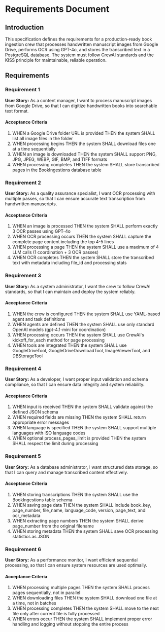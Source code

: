 # Requirements Document

## Introduction

This specification defines the requirements for a production-ready book ingestion crew that processes handwritten manuscript images from Google Drive, performs OCR using GPT-4o, and stores the transcribed text in a PostgreSQL database. The system must follow CrewAI standards and the KISS principle for maintainable, reliable operation.

## Requirements

### Requirement 1

**User Story:** As a content manager, I want to process manuscript images from Google Drive, so that I can digitize handwritten books into searchable text format.

#### Acceptance Criteria

1. WHEN a Google Drive folder URL is provided THEN the system SHALL list all image files in the folder
2. WHEN processing begins THEN the system SHALL download files one at a time sequentially
3. WHEN an image is downloaded THEN the system SHALL support PNG, JPG, JPEG, WEBP, GIF, BMP, and TIFF formats
4. WHEN processing completes THEN the system SHALL store transcribed pages in the BookIngestions database table

### Requirement 2

**User Story:** As a quality assurance specialist, I want OCR processing with multiple passes, so that I can ensure accurate text transcription from handwritten manuscripts.

#### Acceptance Criteria

1. WHEN an image is processed THEN the system SHALL perform exactly 3 OCR passes using GPT-4o
2. WHEN OCR processing occurs THEN the system SHALL capture the complete page content including the top 4-5 lines
3. WHEN processing a page THEN the system SHALL use a maximum of 4 LLM calls (1 coordination + 3 OCR passes)
4. WHEN OCR completes THEN the system SHALL store the transcribed text with metadata including file_id and processing stats

### Requirement 3

**User Story:** As a system administrator, I want the crew to follow CrewAI standards, so that I can maintain and deploy the system reliably.

#### Acceptance Criteria

1. WHEN the crew is configured THEN the system SHALL use YAML-based agent and task definitions
2. WHEN agents are defined THEN the system SHALL use only standard OpenAI models (gpt-4.1-mini for coordination)
3. WHEN processing occurs THEN the system SHALL use CrewAI's kickoff_for_each method for page processing
4. WHEN tools are integrated THEN the system SHALL use GoogleDriveTool, GoogleDriveDownloadTool, ImageViewerTool, and DBStorageTool

### Requirement 4

**User Story:** As a developer, I want proper input validation and schema compliance, so that I can ensure data integrity and system reliability.

#### Acceptance Criteria

1. WHEN input is received THEN the system SHALL validate against the defined JSON schema
2. WHEN required fields are missing THEN the system SHALL return appropriate error messages
3. WHEN language is specified THEN the system SHALL support multiple languages with ISO language codes
4. WHEN optional process_pages_limit is provided THEN the system SHALL respect the limit during processing

### Requirement 5

**User Story:** As a database administrator, I want structured data storage, so that I can query and manage transcribed content effectively.

#### Acceptance Criteria

1. WHEN storing transcriptions THEN the system SHALL use the BookIngestions table schema
2. WHEN saving page data THEN the system SHALL include book_key, page_number, file_name, language_code, version, page_text, and ocr_metadata
3. WHEN extracting page numbers THEN the system SHALL derive page_number from the original filename
4. WHEN storing metadata THEN the system SHALL save OCR processing statistics as JSON

### Requirement 6

**User Story:** As a performance monitor, I want efficient sequential processing, so that I can ensure system resources are used optimally.

#### Acceptance Criteria

1. WHEN processing multiple pages THEN the system SHALL process pages sequentially, not in parallel
2. WHEN downloading files THEN the system SHALL download one file at a time, not in batches
3. WHEN processing completes THEN the system SHALL move to the next file only after current file is fully processed
4. WHEN errors occur THEN the system SHALL implement proper error handling and logging without stopping the entire process